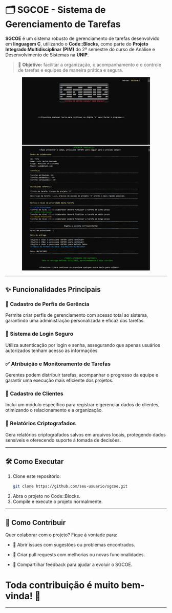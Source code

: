 
# 🗂️ SGCOE - Sistema de Gerenciamento de Tarefas

**SGCOE** é um sistema robusto de gerenciamento de tarefas desenvolvido em **linguagem C**, utilizando o **Code::Blocks**, como parte do **Projeto Integrado Multidisciplinar (PIM)** do 2º semestre do curso de Análise e Desenvolvimento de Sistemas na **UNIP**.

> 🎯 **Objetivo:** facilitar a organização, o acompanhamento e o controle de tarefas e equipes de maneira prática e segura.

<p align="center">
  <img src="Prints de tela/TelaInicial.png" alt="Imagem de Demostração" width="400"/>
  <img src="Prints de tela/TelaPerfilGerenteAtribuindoTarefa4.png" alt="Imagem de Demostração" width="400"/>
</p>

---

## ✨ Funcionalidades Principais

### 👤 Cadastro de Perfis de Gerência  
Permite criar perfis de gerenciamento com acesso total ao sistema, garantindo uma administração personalizada e eficaz das tarefas.

### 🔐 Sistema de Login Seguro  
Utiliza autenticação por login e senha, assegurando que apenas usuários autorizados tenham acesso às informações.

### ✅ Atribuição e Monitoramento de Tarefas  
Gerentes podem distribuir tarefas, acompanhar o progresso da equipe e garantir uma execução mais eficiente dos projetos.

### 🧾 Cadastro de Clientes  
Inclui um módulo específico para registrar e gerenciar dados de clientes, otimizando o relacionamento e a organização.

### 📄 Relatórios Criptografados  
Gera relatórios criptografados salvos em arquivos locais, protegendo dados sensíveis e oferecendo suporte à tomada de decisões.

---

## 🛠️ Como Executar

1. Clone este repositório:
   ```bash
   git clone https://github.com/seu-usuario/sgcoe.git
2. Abra o projeto no Code::Blocks.
3. Compile e execute o projeto normalmente.

---

## 🤝 Como Contribuir
Quer colaborar com o projeto? Fique à vontade para:

- 🐛 Abrir issues com sugestões ou problemas encontrados.

- 🔀 Criar pull requests com melhorias ou novas funcionalidades.

- 💬 Compartilhar feedback para ajudar a evoluir o SGCOE.

# Toda contribuição é muito bem-vinda! 🙌

---
